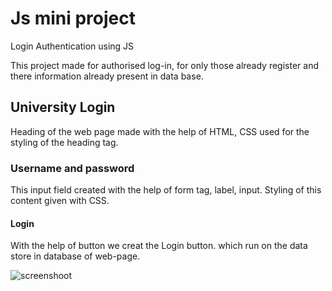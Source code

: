 # Js mini project

Login Authentication using JS

This project made for authorised log-in, for only those already register and there information already present in data base.


## University Login
Heading of the web page made with the help of HTML,
CSS used for the styling of the heading tag.


### Username and password
This input field created with the help of form tag, label, input.
Styling of this content given with CSS.

#### Login
With the help of button we creat the Login button.
which run on the data store in database of web-page.

![screenshoot](https://user-images.githubusercontent.com/108684617/185164065-a2dc921c-ff69-4021-baf4-3d0ff3d2d0be.jpg)
